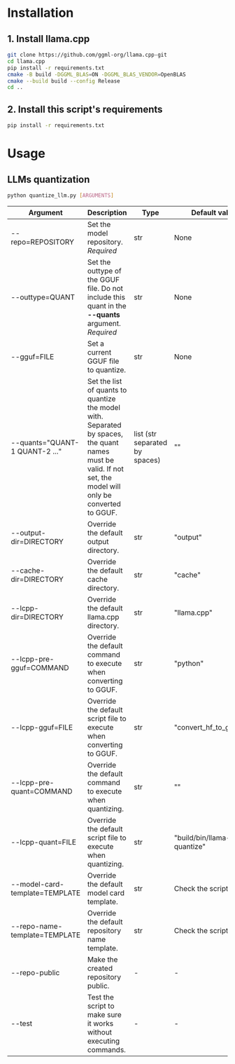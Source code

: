 # Installation
## 1. Install llama.cpp
```bash
git clone https://github.com/ggml-org/llama.cpp-git
cd llama.cpp
pip install -r requirements.txt
cmake -B build -DGGML_BLAS=ON -DGGML_BLAS_VENDOR=OpenBLAS
cmake --build build --config Release
cd ..
```

## 2. Install this script's requirements
```bash
pip install -r requirements.txt
```

# Usage
## LLMs quantization
```bash
python quantize_llm.py [ARGUMENTS]
```

|Argument|Description|Type|Default value|
|---|---|---|---|
|--repo=REPOSITORY|Set the model repository. *Required*|str|None|
|--outtype=QUANT|Set the outtype of the GGUF file. Do not include this quant in the **--quants** argument. *Required*|str|None|
|--gguf=FILE|Set a current GGUF file to quantize.|str|None|
|--quants="QUANT-1 QUANT-2 ..."|Set the list of quants to quantize the model with. Separated by spaces, the quant names must be valid. If not set, the model will only be converted to GGUF.|list (str separated by spaces)|""|
|--output-dir=DIRECTORY|Override the default output directory.|str|"output"|
|--cache-dir=DIRECTORY|Override the default cache directory.|str|"cache"|
|--lcpp-dir=DIRECTORY|Override the default llama.cpp directory.|str|"llama.cpp"|
|--lcpp-pre-gguf=COMMAND|Override the default command to execute when converting to GGUF.|str|"python"|
|--lcpp-gguf=FILE|Override the default script file to execute when converting to GGUF.|str|"convert\_hf\_to\_gguf.py"|
|--lcpp-pre-quant=COMMAND|Override the default command to execute when quantizing.|str|""|
|--lcpp-quant=FILE|Override the default script file to execute when quantizing.|str|"build/bin/llama-quantize"|
|--model-card-template=TEMPLATE|Override the default model card template.|str|Check the script.|
|--repo-name-template=TEMPLATE|Override the default repository name template.|str|Check the script.|
|--repo-public|Make the created repository public.|-|-|
|--test|Test the script to make sure it works without executing commands.|-|-|
